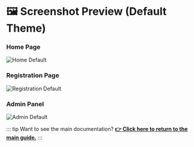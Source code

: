 # 🖼️ Screenshot Preview (Default Theme)

### Home Page
![Home Default](https://verifymc.cn-nb1.rains3.com/docs/screenshot-home-default.png)

### Registration Page
![Registration Default](https://verifymc.cn-nb1.rains3.com/docs/screenshot-register-default.png)

### Admin Panel
![Admin Default](https://verifymc.cn-nb1.rains3.com/docs/screenshot-admin-default.png)

::: tip
Want to see the main documentation? **[👉 Click here to return to the main guide.](./v1)**
:::